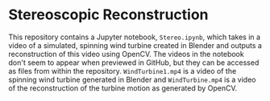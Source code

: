 # Stereoscopic Reconstruction 
This repository contains a Jupyter notebook, `Stereo.ipynb`, which takes in a video of a simulated, spinning wind turbine created in Blender and outputs a reconstruction of this video using OpenCV.  The videos in the notebook don't seem to appear when previewed in GitHub, but they can be accessed as files from within the repository.  `WindTurbine1.mp4` is a video of the spinning wind turbine generated in Blender and `WindTurbine.mp4` is a video of the reconstruction of the turbine motion as generated by OpenCV.